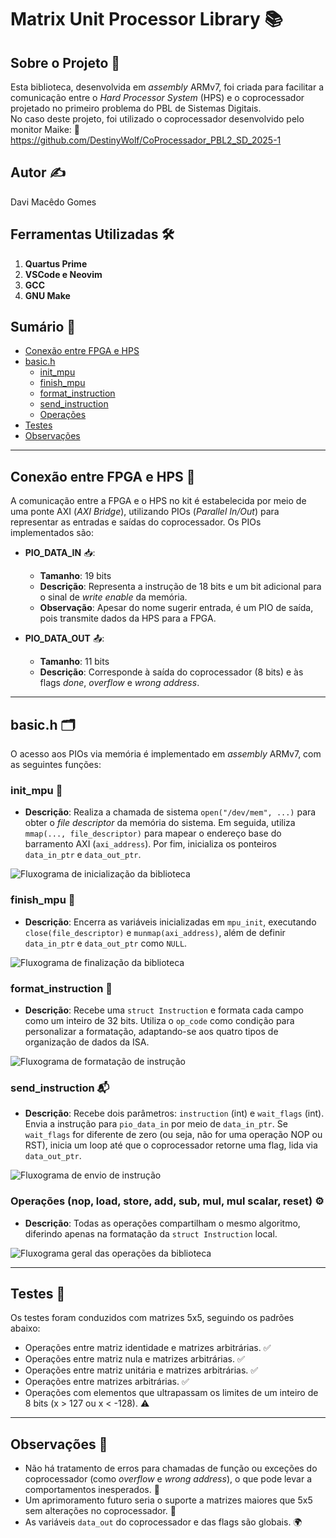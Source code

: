 # Matrix Unit Processor Library 📚

## Sobre o Projeto 🌟
Esta biblioteca, desenvolvida em *assembly* ARMv7, foi criada para facilitar a comunicação entre o *Hard Processor System* (HPS) e o coprocessador projetado no primeiro problema do PBL de Sistemas Digitais.  
No caso deste projeto, foi utilizado o coprocessador desenvolvido pelo monitor Maike: 🔗 https://github.com/DestinyWolf/CoProcessador_PBL2_SD_2025-1

## Autor ✍️
Davi Macêdo Gomes

## Ferramentas Utilizadas 🛠️
1. **Quartus Prime**  
2. **VSCode e Neovim**  
3. **GCC**  
4. **GNU Make**

## Sumário 📑
- [Conexão entre FPGA e HPS](#conexão-entre-fpga-e-hps)  
- [basic.h](#basich)  
  - [init_mpu](#init_mpu)  
  - [finish_mpu](#finish_mpu)  
  - [format_instruction](#format_instruction)  
  - [send_instruction](#send_instruction)  
  - [Operações](#operações)  
- [Testes](#testes)  
- [Observações](#observações)  

---

## Conexão entre FPGA e HPS 🔌
A comunicação entre a FPGA e o HPS no kit é estabelecida por meio de uma ponte AXI (*AXI Bridge*), utilizando PIOs (*Parallel In/Out*) para representar as entradas e saídas do coprocessador. Os PIOs implementados são:

- **PIO_DATA_IN** 📥:  
  - **Tamanho**: 19 bits  
  - **Descrição**: Representa a instrução de 18 bits e um bit adicional para o sinal de *write enable* da memória.  
  - **Observação**: Apesar do nome sugerir entrada, é um PIO de saída, pois transmite dados da HPS para a FPGA.

- **PIO_DATA_OUT** 📤:  
  - **Tamanho**: 11 bits  
  - **Descrição**: Corresponde à saída do coprocessador (8 bits) e às flags *done*, *overflow* e *wrong address*.

---

## basic.h 🗂️
O acesso aos PIOs via memória é implementado em *assembly* ARMv7, com as seguintes funções:

### init_mpu 🚀
- **Descrição**: Realiza a chamada de sistema `open("/dev/mem", ...)` para obter o *file descriptor* da memória do sistema. Em seguida, utiliza `mmap(..., file_descriptor)` para mapear o endereço base do barramento AXI (`axi_address`). Por fim, inicializa os ponteiros `data_in_ptr` e `data_out_ptr`.  

![Fluxograma de inicialização da biblioteca](assets/init_mpu.drawio.png) 

### finish_mpu 🛑
- **Descrição**: Encerra as variáveis inicializadas em `mpu_init`, executando `close(file_descriptor)` e `munmap(axi_address)`, além de definir `data_in_ptr` e `data_out_ptr` como `NULL`.  

![Fluxograma de finalização da biblioteca](assets/finish_mpu.drawio.png) 

### format_instruction 📝
- **Descrição**: Recebe uma `struct Instruction` e formata cada campo como um inteiro de 32 bits. Utiliza o `op_code` como condição para personalizar a formatação, adaptando-se aos quatro tipos de organização de dados da ISA.  

![Fluxograma de formatação de instrução](assets/format_instr.drawio.png) 

### send_instruction 📬
- **Descrição**: Recebe dois parâmetros: `instruction` (int) e `wait_flags` (int). Envia a instrução para `pio_data_in` por meio de `data_in_ptr`. Se `wait_flags` for diferente de zero (ou seja, não for uma operação NOP ou RST), inicia um loop até que o coprocessador retorne uma flag, lida via `data_out_ptr`.  

![Fluxograma de envio de instrução](assets/send_instr.drawio.png) 

### Operações (nop, load, store, add, sub, mul, mul scalar, reset) ⚙️
- **Descrição**: Todas as operações compartilham o mesmo algoritmo, diferindo apenas na formatação da `struct Instruction` local.  

![Fluxograma geral das operações da biblioteca](assets/operations.drawio.png) 

---

## Testes 🧪
Os testes foram conduzidos com matrizes 5x5, seguindo os padrões abaixo:  
- Operações entre matriz identidade e matrizes arbitrárias. ✅  
- Operações entre matriz nula e matrizes arbitrárias. ✅  
- Operações entre matriz unitária e matrizes arbitrárias. ✅  
- Operações entre matrizes arbitrárias. ✅  
- Operações com elementos que ultrapassam os limites de um inteiro de 8 bits (x > 127 ou x < -128). ⚠️  

---

## Observações 📌
- Não há tratamento de erros para chamadas de função ou exceções do coprocessador (como *overflow* e *wrong address*), o que pode levar a comportamentos inesperados. 🚨  
- Um aprimoramento futuro seria o suporte a matrizes maiores que 5x5 sem alterações no coprocessador. 🔮  
- As variáveis `data_out` do coprocessador e das flags são globais. 🌍  